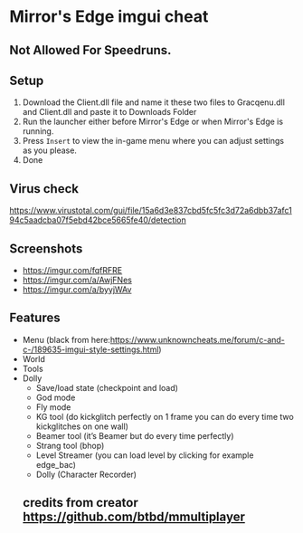 # Mirror's Edge imgui cheat
## Not Allowed For Speedruns.
## Setup 
1. Download the Client.dll file and name it these two files to Gracqenu.dll and Client.dll and paste it to Downloads Folder
2. Run the launcher either before Mirror's Edge or when Mirror's Edge is running.
3. Press `Insert` to view the in-game menu where you can adjust settings as you please.
4. Done
## Virus check
https://www.virustotal.com/gui/file/15a6d3e837cbd5fc5fc3d72a6dbb37afc194c5aadcba07f5ebd42bce5665fe40/detection
## Screenshots
- https://imgur.com/fqfRFRE
- https://imgur.com/a/AwjFNes 
- https://imgur.com/a/byyjWAv
## Features
- Menu (black from here:https://www.unknowncheats.me/forum/c-and-c-/189635-imgui-style-settings.html)
- World
- Tools
- Dolly
    - Save/load state (checkpoint and load)
    - God mode 
    - Fly mode
    - KG tool (do kickglitch perfectly on 1 frame you can do every time two kickglitches on one wall)
    - Beamer tool (it’s Beamer but do every time perfectly)
    - Strang tool (bhop)
    - Level Streamer (you can load level by clicking for example edge_bac)
    - Dolly (Character Recorder)
    ## credits from creator https://github.com/btbd/mmultiplayer
    
